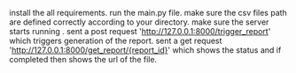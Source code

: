 install the all requirements.
run the main.py file.
make sure the csv files path are defined correctly according to your directory.
make sure the server starts running .
sent a post request 'http://127.0.0.1:8000/trigger_report' which triggers generation of the report.
sent a get request   'http://127.0.0.1:8000/get_report/{report_id}' which shows the status and if completed then shows the url of the file.
